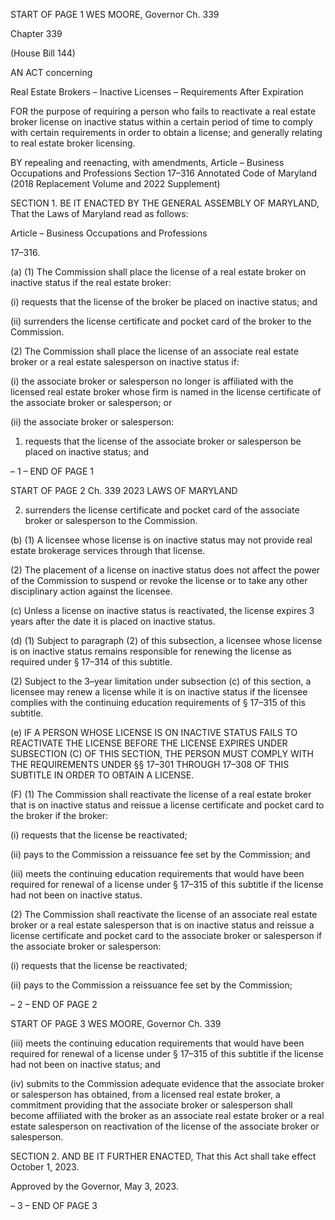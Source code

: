 START OF PAGE 1
WES MOORE, Governor Ch. 339

Chapter 339

(House Bill 144)

AN ACT concerning

Real Estate Brokers – Inactive Licenses – Requirements After Expiration

FOR the purpose of requiring a person who fails to reactivate a real estate broker license
on inactive status within a certain period of time to comply with certain
requirements in order to obtain a license; and generally relating to real estate broker
licensing.

BY repealing and reenacting, with amendments,
Article – Business Occupations and Professions
Section 17–316
Annotated Code of Maryland
(2018 Replacement Volume and 2022 Supplement)

SECTION 1. BE IT ENACTED BY THE GENERAL ASSEMBLY OF MARYLAND,
That the Laws of Maryland read as follows:

Article – Business Occupations and Professions

17–316.

(a) (1) The Commission shall place the license of a real estate broker on
inactive status if the real estate broker:

(i) requests that the license of the broker be placed on inactive
status; and

(ii) surrenders the license certificate and pocket card of the broker
to the Commission.

(2) The Commission shall place the license of an associate real estate
broker or a real estate salesperson on inactive status if:

(i) the associate broker or salesperson no longer is affiliated with
the licensed real estate broker whose firm is named in the license certificate of the associate
broker or salesperson; or

(ii) the associate broker or salesperson:

1. requests that the license of the associate broker or
salesperson be placed on inactive status; and

– 1 –
END OF PAGE 1

START OF PAGE 2
Ch. 339 2023 LAWS OF MARYLAND

2. surrenders the license certificate and pocket card of the
associate broker or salesperson to the Commission.

(b) (1) A licensee whose license is on inactive status may not provide real
estate brokerage services through that license.

(2) The placement of a license on inactive status does not affect the power
of the Commission to suspend or revoke the license or to take any other disciplinary action
against the licensee.

(c) Unless a license on inactive status is reactivated, the license expires 3 years
after the date it is placed on inactive status.

(d) (1) Subject to paragraph (2) of this subsection, a licensee whose license is
on inactive status remains responsible for renewing the license as required under § 17–314
of this subtitle.

(2) Subject to the 3–year limitation under subsection (c) of this section, a
licensee may renew a license while it is on inactive status if the licensee complies with the
continuing education requirements of § 17–315 of this subtitle.

(e) IF A PERSON WHOSE LICENSE IS ON INACTIVE STATUS FAILS TO
REACTIVATE THE LICENSE BEFORE THE LICENSE EXPIRES UNDER SUBSECTION (C)
OF THIS SECTION, THE PERSON MUST COMPLY WITH THE REQUIREMENTS UNDER §§
17–301 THROUGH 17–308 OF THIS SUBTITLE IN ORDER TO OBTAIN A LICENSE.

(F) (1) The Commission shall reactivate the license of a real estate broker that
is on inactive status and reissue a license certificate and pocket card to the broker if the
broker:

(i) requests that the license be reactivated;

(ii) pays to the Commission a reissuance fee set by the Commission;
and

(iii) meets the continuing education requirements that would have
been required for renewal of a license under § 17–315 of this subtitle if the license had not
been on inactive status.

(2) The Commission shall reactivate the license of an associate real estate
broker or a real estate salesperson that is on inactive status and reissue a license certificate
and pocket card to the associate broker or salesperson if the associate broker or salesperson:

(i) requests that the license be reactivated;

(ii) pays to the Commission a reissuance fee set by the Commission;

– 2 –
END OF PAGE 2

START OF PAGE 3
WES MOORE, Governor Ch. 339

(iii) meets the continuing education requirements that would have
been required for renewal of a license under § 17–315 of this subtitle if the license had not
been on inactive status; and

(iv) submits to the Commission adequate evidence that the associate
broker or salesperson has obtained, from a licensed real estate broker, a commitment
providing that the associate broker or salesperson shall become affiliated with the broker
as an associate real estate broker or a real estate salesperson on reactivation of the license
of the associate broker or salesperson.

SECTION 2. AND BE IT FURTHER ENACTED, That this Act shall take effect
October 1, 2023.

Approved by the Governor, May 3, 2023.

– 3 –
END OF PAGE 3